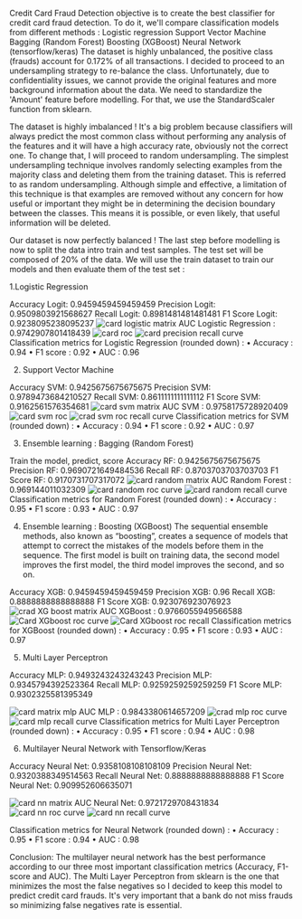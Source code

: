 Credit Card Fraud Detection
objective is to create the best classifier for credit card fraud detection. To do it, we'll compare classification models from different methods : Logistic regression Support Vector Machine Bagging (Random Forest) Boosting (XGBoost) Neural Network (tensorflow/keras) The dataset is highly unbalanced, the positive class (frauds) account for 0.172% of all transactions. I decided to proceed to an undersampling strategy to re-balance the class. Unfortunately, due to confidentiality issues, we cannot provide the original features and more background information about the data.
We need to standardize the 'Amount' feature before modelling. For that, we use the StandardScaler function from sklearn. 
 
The dataset is highly imbalanced ! It's a big problem because classifiers will always predict the most common class without performing any analysis of the features and it will have a high accuracy rate, obviously not the correct one. To change that, I will proceed to random undersampling.
The simplest undersampling technique involves randomly selecting examples from the majority class and deleting them from the training dataset. This is referred to as random undersampling.
Although simple and effective, a limitation of this technique is that examples are removed without any concern for how useful or important they might be in determining the decision boundary between the classes. This means it is possible, or even likely, that useful information will be deleted.
 
Our dataset is now perfectly balanced !
The last step before modelling is now to split the data intro train and test samples. The test set will be composed of 20% of the data.
We will use the train dataset to train our models and then evaluate them of the test set :

 1.Logistic Regression

Accuracy Logit: 0.9459459459459459
Precision Logit: 0.9509803921568627
Recall Logit: 0.8981481481481481
F1 Score Logit: 0.9238095238095237
![card logistic matrix](https://user-images.githubusercontent.com/109465506/185758386-b3afacbe-1540-402e-b9d7-f59cb4d39ae2.png)
AUC Logistic Regression : 0.9742907801418439
![card roc](https://user-images.githubusercontent.com/109465506/185758422-df8080bf-cd98-435d-82dd-4cdd9ba65210.png)
![card precision recall curve](https://user-images.githubusercontent.com/109465506/185758436-12ff9bd5-3212-47a7-9a79-f989e9f67a0d.png)
 Classification metrics for Logistic Regression (rounded down) :
•	Accuracy : 0.94
•	F1 score : 0.92
•	AUC : 0.96

2. Support Vector Machine

Accuracy SVM: 0.9425675675675675
Precision SVM: 0.9789473684210527
Recall SVM: 0.8611111111111112
F1 Score SVM: 0.9162561576354681
![card svm matrix](https://user-images.githubusercontent.com/109465506/185758470-eadb0188-f47a-4951-91f9-7a4bc0d99c48.png)
AUC SVM : 0.9758175728920409
![card svm roc](https://user-images.githubusercontent.com/109465506/185758480-8203f0a5-5117-453b-b738-b558b6254ff5.png)
![crad svm roc recall curve](https://user-images.githubusercontent.com/109465506/185758499-86f9d517-ac4a-49dd-ae31-953820119e18.png)
Classification metrics for SVM (rounded down) :
•	Accuracy : 0.94
•	F1 score : 0.92
•	AUC : 0.97

3. Ensemble learning : Bagging (Random Forest)


Train the model, predict, score
Accuracy RF: 0.9425675675675675
Precision RF: 0.9690721649484536
Recall RF: 0.8703703703703703
F1 Score RF: 0.9170731707317072
![card random matrix](https://user-images.githubusercontent.com/109465506/185758537-3e0d82be-cf8c-433d-866c-d91e3f08afbe.png)
AUC Random Forest : 0.969144011032309
![card random roc curve](https://user-images.githubusercontent.com/109465506/185758566-3d5cdc42-b028-4445-9027-9379be1f97b7.png)
![card random recall curve](https://user-images.githubusercontent.com/109465506/185758575-e19436f1-5693-42d2-95a6-a1b9f14d7f9e.png)
Classification metrics for Random Forest (rounded down) :
•	Accuracy : 0.95
•	F1 score : 0.93
•	AUC : 0.97



4. Ensemble learning : Boosting (XGBoost)
The sequential ensemble methods, also known as “boosting”, creates a sequence of models that attempt to correct the mistakes of the models before them in the sequence. The first model is built on training data, the second model improves the first model, the third model improves the second, and so on.

Accuracy XGB: 0.9459459459459459
Precision XGB: 0.96
Recall XGB: 0.8888888888888888
F1 Score XGB: 0.923076923076923
![crad XG boost matrix](https://user-images.githubusercontent.com/109465506/185758587-a93bb5cf-73e3-4d2c-b9cf-500bf6cfe20d.png)
AUC XGBoost : 0.9766055949566588
 ![Card XGboost roc curve](https://user-images.githubusercontent.com/109465506/185758661-7b0396db-465f-4e85-b650-c54afda66b0a.png)
![Card XGboost roc recall](https://user-images.githubusercontent.com/109465506/185758680-3e1f98a3-3873-4da6-8163-1b3fd0961f87.png)
Classification metrics for XGBoost (rounded down) :
•	Accuracy : 0.95
•	F1 score : 0.93
•	AUC : 0.97

5. Multi Layer Perceptron

Accuracy MLP: 0.9493243243243243
Precision MLP: 0.9345794392523364
Recall MLP: 0.9259259259259259
F1 Score MLP: 0.9302325581395349

![card matrix mlp](https://user-images.githubusercontent.com/109465506/185758720-e3c68adf-aa4e-4572-aba0-1e2982d4c8f5.png)
AUC MLP : 0.9843380614657209
![crad mlp roc curve](https://user-images.githubusercontent.com/109465506/185758757-d8d21cb2-9a48-4c1e-97e2-aa5e6a50b17b.png)
![card mlp recall curve](https://user-images.githubusercontent.com/109465506/185758772-65d39e83-f620-4d69-93f6-3aee7aaf85d8.png)
Classification metrics for Multi Layer Perceptron (rounded down) :
•	Accuracy : 0.95
•	F1 score : 0.94
•	AUC : 0.98


6. Multilayer Neural Network with Tensorflow/Keras

Accuracy Neural Net: 0.9358108108108109
Precision Neural Net: 0.9320388349514563
Recall Neural Net: 0.8888888888888888
F1 Score Neural Net: 0.909952606635071

![card nn matrix](https://user-images.githubusercontent.com/109465506/185758796-84430e85-e06e-4422-b99e-fe0b80fc470e.png)
 AUC Neural Net:  0.9721729708431834
![card nn roc curve](https://user-images.githubusercontent.com/109465506/185758806-86703bd2-0609-45a8-af69-a337e7e4aac6.png)
![card nn recall curve](https://user-images.githubusercontent.com/109465506/185758811-99c1f936-e97e-42a4-b431-4f7337191efc.png)

 Classification metrics for Neural Network (rounded down) :
•	Accuracy : 0.95
•	F1 score : 0.94
•	AUC : 0.98


Conclusion:
The multilayer neural network has the best performance according to our three most important classification metrics (Accuracy, F1-score and AUC). The Multi Layer Perceptron from sklearn is the one that minimizes the most the false negatives so I decided to keep this model to predict credit card frauds. It's very important that a bank do not miss frauds so minimizing false negatives rate is essential.

        
